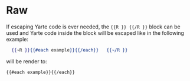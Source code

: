 # Raw

If escaping Yarte code is ever needed, the `{{R }} {{/R }}` block can be used and Yarte code
inside the block will be escaped like in the following example: 

```handlebars
  {{~R }}{{#each example}}{{/each}}   {{~/R }}
```
will be render to:
```text
{{#each example}}{{/each}}
```

